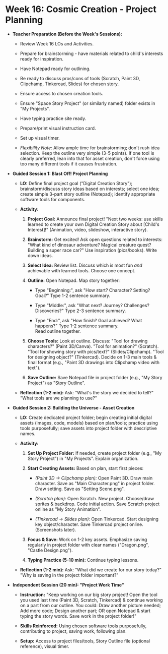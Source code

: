 ﻿# Week 16: Cosmic Creation - Project Planning

- **Teacher Preparation (Before the Week's Sessions):**

  - Review Week 16 LOs and Activities.

  - Prepare for brainstorming - have materials related to child's interests ready for inspiration.

  - Have Notepad ready for outlining.

  - Be ready to discuss pros/cons of tools (Scratch, Paint 3D, Clipchamp, Tinkercad, Slides) for chosen story.

  - Ensure access to chosen creation tools.

  - Ensure "Space Story Project" (or similarly named) folder exists in "My Projects".

  - Have typing practice site ready.

  - Prepare/print visual instruction card.

  - Set up visual timer.

  - *Flexibility Note:* Allow ample time for brainstorming; don't rush idea selection. Keep the outline very simple (3-5 points). If one tool is clearly preferred, lean into that for asset creation, don't force using too many different tools if it causes frustration.

- **Guided Session 1: Blast Off! Project Planning**

  - **LO:** Define final project goal ("Digital Creation Story"); brainstorm/discuss story ideas based on interests; select one idea; create simple 3-part story outline (Notepad); identify appropriate software tools for components.

  - **Activity:**

    1.  **Project Goal:** Announce final project! "Next two weeks: use skills learned to create your own Digital Creation Story about \[Child's Interest\]!" (Animation, video, slideshow, interactive story).

    2.  **Brainstorm:** Get excited! Ask open questions related to interests: "What kind of dinosaur adventure? Magical creature quest? Building a super race car?" Use inspiration (pics/books). Write down ideas.

    3.  **Select Idea:** Review list. Discuss which is most fun *and* achievable with learned tools. Choose one concept.

    4.  **Outline:** Open Notepad. Map story together:

        - Type "Beginning:", ask "How start? Character? Setting? Goal?" Type 1-2 sentence summary.

        - Type "Middle:", ask "What next? Journey? Challenges? Discoveries?" Type 2-3 sentence summary.

        - Type "End:", ask "How finish? Goal achieved? What happens?" Type 1-2 sentence summary.  
          Read outline together.

    5.  **Choose Tools:** Look at outline. Discuss: "Tool for drawing characters?" (Paint 3D/Canva). "Tool for animation?" (Scratch). "Tool for showing story with pics/text?" (Slides/Clipchamp). "Tool for designing object?" (Tinkercad). Decide on 1-3 main tools & final format (e.g., "Paint 3D drawings into Clipchamp video with text").

    6.  **Save Outline:** Save Notepad file in project folder (e.g., "My Story Project") as "Story Outline".

  - **Reflection (1-2 min):** Ask: "What's the story we decided to tell?" "What tools are we planning to use?"

- **Guided Session 2: Building the Universe - Asset Creation**

  - **LO:** Create dedicated project folder; begin creating initial digital assets (images, code, models) based on plan/tools; practice using tools purposefully; save assets into project folder with descriptive names.

  - **Activity:**

    1.  **Set Up Project Folder:** If needed, create project folder (e.g., "My Story Project") in "My Projects". Explain organization.

    2.  **Start Creating Assets:** Based on plan, start first pieces:

        - *(Paint 3D -\> Clipchamp plan):* Open Paint 3D. Draw main character. Save as "Main Character.png" in project folder. Draw setting. Save as "Setting Scene.png".

        - *(Scratch plan):* Open Scratch. New project. Choose/draw sprites & backdrop. Code initial action. Save Scratch project online as "My Story Animation".

        - *(Tinkercad -\> Slides plan):* Open Tinkercad. Start designing key object/character. Save Tinkercad project online. (Screenshots later).

    3.  **Focus & Save:** Work on 1-2 key assets. Emphasize saving regularly in project folder with clear names ("Dragon.png", "Castle Design.png").

    4.  **Typing Practice (5-10 min):** Continue typing lessons.

  - **Reflection (1-2 min):** Ask: "What did we create for our story today?" "Why is saving in the project folder important?"

- **Independent Session (20 min): "Project Work Time"**

  - **Instruction:** "Keep working on our big story project! Open the tool you used last time (Paint 3D, Scratch, Tinkercad) & continue working on a part from our outline. You could: Draw another picture needed; Add more code; Design another part; OR open Notepad & start typing the story words. Save work in the project folder!"

  - **Skills Reinforced:** Using chosen software tools purposefully, contributing to project, saving work, following plan.

  - **Setup:** Access to project files/tools, Story Outline file (optional reference), visual timer.

